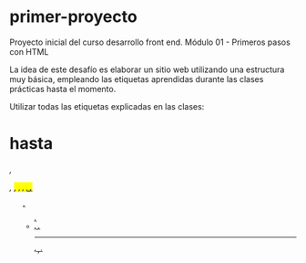 # primer-proyecto
Proyecto inicial del curso desarrollo front end.
Módulo 01 - Primeros pasos con HTML

La idea de este desafío es elaborar un sitio web utilizando una estructura muy básica, empleando las etiquetas aprendidas durante las clases prácticas hasta el momento.

Utilizar todas las etiquetas explicadas en las clases:
<h1> hasta <h6>, <p>, <mark>, <small>, <i>, <u>, <strong>, <ol>, <ul>, <li>, <a>, <hr>, <sub>, <sup>, <blockquote>

